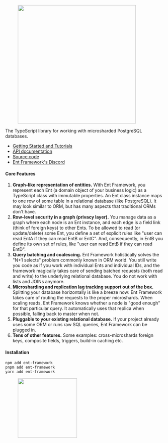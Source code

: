 
<div align="left">

<figure><img src=".gitbook/assets/logo-berkshire-swash.svg" alt="" width="375"><figcaption></figcaption></figure>

</div>

The TypeScript library for working with microsharded PostgreSQL databases.

* [Getting Started and Tutorials](https://ent-framework.net)
* [API documentation](https://github.com/clickup/ent-framework/blob/master/docs/modules.md)
* [Source code](https://github.com/clickup/ent-framework)
* [Ent Framework's Discord](https://discord.gg/QXvN6VTCKS)

#### Core Features

1. **Graph-like representation of entities.** With Ent Framework, you represent each Ent (a domain object of your business logic) as a TypeScript class with immutable properties. An Ent class instance maps to one row of some table in a relational database (like PostgreSQL). It may look similar to ORM, but has many aspects that traditional ORMs don't have.
2. **Row-level security in a graph (privacy layer).** You manage data as a graph where each node is an Ent instance, and each edge is a field link (think of foreign keys) to other Ents. To be allowed to read (or update/delete) some Ent, you define a set of explicit rules like "user can read EntA if they can read EntB or EntC". And, consequently, in EntB you define its own set of rules, like "user can read EntB if they can read EntD".
3. **Query batching and coalescing.** Ent Framework holistically solves the "N+1 selects" problem commonly known in ORM world. You still write you code as if you work with individual Ents and individual IDs, and the framework magically takes care of sending batched requests (both read and write) to the underlying relational database. You do not work with lists and JOINs anymore.
4. **Microsharding and replication lag tracking support out of the box.** Splitting your database horizontally is like a breeze now: Ent Framework takes care of routing the requests to the proper microshards. When scaling reads, Ent Framework knows whether a node is "good enough" for that particular query. It automatically uses that replica when possible, falling back to master when not.
5. **Pluggable to your existing relational database.** If your project already uses some ORM or runs raw SQL queries, Ent Framework can be plugged in.
6. **Tens of other features.** Some examples: cross-microshards foreign keys, composite fields, triggers, build-in caching etc.

#### Installation

```
npm add ent-framework
pnpm add ent-framework
yarn add ent-framework
```

<div align="left">

<figure><img src="https://github.com/clickup/ent-framework/actions/workflows/ci.yml/badge.svg?branch=main" alt="" width="188"><figcaption></figcaption></figure>

</div>
